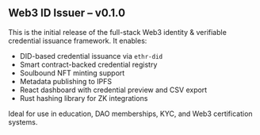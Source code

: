 ## Web3 ID Issuer – v0.1.0

This is the initial release of the full-stack Web3 identity & verifiable credential issuance framework. It enables:

- DID-based credential issuance via `ethr-did`
- Smart contract-backed credential registry
- Soulbound NFT minting support
- Metadata publishing to IPFS
- React dashboard with credential preview and CSV export
- Rust hashing library for ZK integrations

Ideal for use in education, DAO memberships, KYC, and Web3 certification systems.
